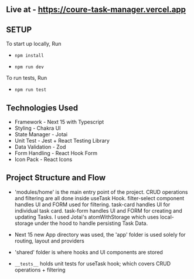 ## Live at - https://coure-task-manager.vercel.app

## SETUP

To start up locally, Run

- `npm install`

- `npm run dev`

To run tests, Run

- `npm run test`

## Technologies Used

- Framework - Next 15 with Typescript
- Styling - Chakra UI
- State Manager - Jotai
- Unit Test - Jest + React Testing Library
- Data Validation - Zod
- Form Handling - React Hook Form
- Icon Pack - React Icons

## Project Structure and Flow

- 'modules/home' is the main entry point of the project. CRUD operations and filtering are all done inside useTask Hook. filter-select component handles UI and FORM used for filtering. task-card handles UI for individual task card. task-form handles UI and FORM for creating and updating Tasks. I used Jotai's atomWithStorage which uses local-storage under the hood to handle persisting Task Data.

- Next 15 new App directory was used, the 'app' folder is used solely for routing, layout and providers
- 'shared' folder is where hooks and UI components are stored
- `__tests__` holds unit tests for useTask hook; which covers CRUD operations + filtering
